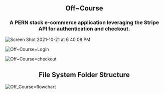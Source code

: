 #                                    <h2 align="center"> Off~Course </h2>
<h3 align='center' > A PERN stack e-commerce application leveraging the Stripe API for authentication and checkout. </h3>



![Screen Shot 2021-10-21 at 6 40 08 PM](https://user-images.githubusercontent.com/69587570/138367175-8280d251-cdcf-4272-b0e7-bac017b62b5e.png) 

![Off~Course=Login](https://user-images.githubusercontent.com/69587570/138369093-096b4fff-80aa-4056-ae10-29b3d2f6d374.png)

![Off~Course=checkout](https://user-images.githubusercontent.com/69587570/138369100-fa74b17c-8b4d-4e05-925d-49061d80e9ff.png)

<h2 align='center' > File System Folder Structure </h2>

![Off_Course=flowchart](https://user-images.githubusercontent.com/69587570/138503430-283a9aaf-7071-47c8-936c-a8c698c75277.png)
